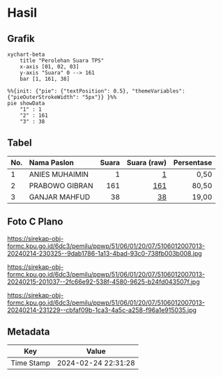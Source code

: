 # Hasil

## Grafik

```mermaid
xychart-beta
    title "Perolehan Suara TPS"
    x-axis [01, 02, 03]
    y-axis "Suara" 0 --> 161
    bar [1, 161, 38]
```

```mermaid
%%{init: {"pie": {"textPosition": 0.5}, "themeVariables": {"pieOuterStrokeWidth": "5px"}} }%%
pie showData
    "1" : 1
    "2" : 161
    "3" : 38
```

## Tabel

| No. | Nama Paslon    | Suara | Suara (raw) | Persentase |
|:--- |:-------------- | -----:| -----------:| ----------:|
| 1   | ANIES MUHAIMIN | 1     | [1][p-1]    | 0,50       |
| 2   | PRABOWO GIBRAN | 161   | [161][p-2]  | 80,50      |
| 3   | GANJAR MAHFUD  | 38    | [38][p-3]   | 19,00      |


[p-1]: https://github.com/gigit-pemilu/pemilu-2024-51-bali/blob/main/pilpres/hitung-suara/sub/51-bali/sub/06-bangli/sub/01-susut/sub/2007-tiga/sub/013-tps/sub/paslon-1.txt
[p-2]: https://github.com/gigit-pemilu/pemilu-2024-51-bali/blob/main/pilpres/hitung-suara/sub/51-bali/sub/06-bangli/sub/01-susut/sub/2007-tiga/sub/013-tps/sub/paslon-2.txt
[p-3]: https://github.com/gigit-pemilu/pemilu-2024-51-bali/blob/main/pilpres/hitung-suara/sub/51-bali/sub/06-bangli/sub/01-susut/sub/2007-tiga/sub/013-tps/sub/paslon-3.txt

## Foto C Plano

https://sirekap-obj-formc.kpu.go.id/6dc3/pemilu/ppwp/51/06/01/20/07/5106012007013-20240214-230325--9dab1786-1a13-4bad-93c0-738fb003b008.jpg

https://sirekap-obj-formc.kpu.go.id/6dc3/pemilu/ppwp/51/06/01/20/07/5106012007013-20240215-201037--2fc66e92-538f-4580-9625-b24fd043507f.jpg

https://sirekap-obj-formc.kpu.go.id/6dc3/pemilu/ppwp/51/06/01/20/07/5106012007013-20240214-231229--cbfaf09b-1ca3-4a5c-a258-f96a1e915035.jpg


## Metadata

| Key        | Value               |
| ---------- | ------------------- |
| Time Stamp | 2024-02-24 22:31:28 |



